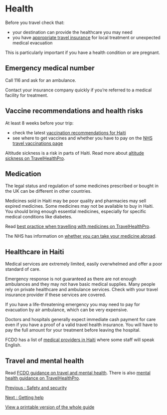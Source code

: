 # Health

Before you travel check that:

* your destination can provide the healthcare you may need
* you have [appropriate travel insurance](https://www.gov.uk/guidance/foreign-travel-insurance) for local treatment or unexpected medical evacuation

This is particularly important if you have a health condition or are pregnant.

## Emergency medical number

Call 116 and ask for an ambulance.

Contact your insurance company quickly if you’re referred to a medical facility for treatment.

## Vaccine recommendations and health risks

At least 8 weeks before your trip:

* check the latest [vaccination recommendations for Haiti](https://www.travelhealthpro.org.uk/country/100/haiti#Vaccine_Recommendations)
* see where to get vaccines and whether you have to pay on the [NHS travel vaccinations page](https://www.nhs.uk/conditions/travel-vaccinations/)

Altitude sickness is a risk in parts of Haiti. Read more about [altitude sickness on TravelHealthPro](https://travelhealthpro.org.uk/factsheet/26/altitude-illness).

## Medication

The legal status and regulation of some medicines prescribed or bought in the UK can be different in other countries.

Medicines sold in Haiti may be poor quality and pharmacies may sell expired medicines. Some medicines may not be available to buy in Haiti. You should bring enough essential medicines, especially for specific medical conditions like diabetes.

Read [best practice when travelling with medicines on TravelHealthPro](https://travelhealthpro.org.uk/factsheet/43/medicines-abroad).

The NHS has information on [whether you can take your medicine abroad](https://www.nhs.uk/common-health-questions/medicines/can-i-take-my-medicine-abroad/).

## Healthcare in Haiti

Medical services are extremely limited, easily overwhelmed and offer a poor standard of care.

Emergency response is not guaranteed as there are not enough ambulances and they may not have basic medical supplies. Many people rely on private healthcare and ambulance services. Check with your travel insurance provider if these services are covered.

If you have a life-threatening emergency you may need to pay for evacuation by air ambulance, which can be very expensive.

Doctors and hospitals generally expect immediate cash payment for care even if you have a proof of a valid travel health insurance. You will have to pay the full amount for your treatment before leaving the hospital.

FCDO has a list of [medical providers in Haiti](https://www.gov.uk/government/publications/haiti-medical-facilities) where some staff will speak English.

## Travel and mental health

Read [FCDO guidance on travel and mental health](https://www.gov.uk/guidance/foreign-travel-advice-for-people-with-mental-health-issues). There is also [mental health guidance on TravelHealthPro](https://travelhealthpro.org.uk/factsheet/85/travelling-with-mental-health-conditions).

[Previous
:
Safety and security](/foreign-travel-advice/haiti/safety-and-security)

[Next
:
Getting help](/foreign-travel-advice/haiti/getting-help)

[View a printable version of the whole guide](/foreign-travel-advice/haiti/print)